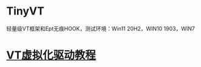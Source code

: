# TinyVT
轻量级VT框架和Ept无痕HOOK，测试环境：Win11 20H2，WIN10 1903，WIN7


# [VT虚拟化驱动教程](https://blog.csdn.net/weixin_44286745/category_10565173.html?spm=1001.2101.3001.4235)

